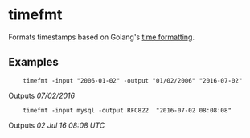 
# timefmt

Formats timestamps based on Golang's [time formatting](https://golang.org/pkg/time/#Time.Format).

## Examples

```
    timefmt -input "2006-01-02" -output "01/02/2006" "2016-07-02"
```

Outputs *07/02/2016*

```
    timefmt -input mysql -output RFC822  "2016-07-02 08:08:08"
```

Outputs *02 Jul 16 08:08 UTC* 

